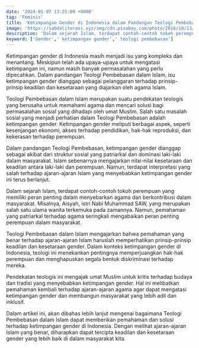 ```yaml
---
date: '2024-01-07 13:25:09 +0800'
tag: 'Feminis'
title: 'Ketimpangan Gender di Indonesia dalam Pandangan Teologi Pembebasan'
image: 'https://sabdaliterasi.xyz/img/cdn.pixabay.com/photo/2016/10/13/09/43/oil-pastel-1737210_960_720.jpg'
description: 'Dalam sejarah Islam, terdapat contoh-contoh tokoh perempuan yang memiliki peran penting dalam menyebarkan agama dan berkontribusi dalam masyarakat.'
keyword: ['Gender',' ketimpangan gender',' teologi pembebasan']
---
```

<p>Ketimpangan gender di Indonesia masih menjadi isu yang kompleks dan menantang. Meskipun telah ada upaya-upaya untuk mengatasi ketimpangan ini, namun masih banyak permasalahan yang perlu dipecahkan. Dalam pandangan Teologi Pembebasan dalam Islam, isu ketimpangan gender dianggap sebagai pelanggaran terhadap prinsip-prinsip keadilan dan kesetaraan yang diajarkan oleh agama Islam.</p><p>Teologi Pembebasan dalam Islam merupakan suatu pendekatan teologis yang berusaha untuk memahami agama dan mencari solusi bagi permasalahan sosial yang dihadapi oleh umat Muslim. Salah satu masalah sosial yang menjadi perhatian dalam Teologi Pembebasan adalah ketimpangan gender. Ketimpangan gender meliputi berbagai aspek, seperti kesenjangan ekonomi, akses terhadap pendidikan, hak-hak reproduksi, dan kekerasan terhadap perempuan.</p><p>Dalam pandangan Teologi Pembebasan, ketimpangan gender dianggap sebagai akibat dari struktur sosial yang patriarkal dan dominasi laki-laki dalam masyarakat. Islam sebenarnya mengajarkan nilai-nilai kesetaraan dan keadilan antara laki-laki dan perempuan. Namun, terdapat interpretasi yang salah terhadap ajaran-ajaran Islam yang menyebabkan ketimpangan gender ini terus berlanjut.</p><p>Dalam sejarah Islam, terdapat contoh-contoh tokoh perempuan yang memiliki peran penting dalam menyebarkan agama dan berkontribusi dalam masyarakat. Misalnya, Aisyah, istri Nabi Muhammad SAW, yang merupakan salah satu ulama wanita terkemuka pada zamannya. Namun, pemahaman yang patriarkal terhadap agama seringkali mengabaikan peran penting perempuan dalam masyarakat.</p><p>Teologi Pembebasan dalam Islam mengajarkan bahwa pemahaman yang benar terhadap ajaran-ajaran Islam haruslah memperhatikan prinsip-prinsip keadilan dan kesetaraan gender. Dalam konteks ketimpangan gender di Indonesia, teologi ini menekankan pentingnya memperjuangkan hak-hak perempuan dan menghapuskan segala bentuk diskriminasi terhadap mereka.</p><p>Pendekatan teologis ini mengajak umat Muslim untuk kritis terhadap budaya dan tradisi yang menyebabkan ketimpangan gender. Hal ini melibatkan pemahaman kembali terhadap ajaran-ajaran agama agar dapat mengatasi ketimpangan gender dan membangun masyarakat yang lebih adil dan inklusif.</p><p>Dalam artikel ini, akan dibahas lebih lanjut mengenai bagaimana Teologi Pembebasan dalam Islam dapat memberikan pemahaman dan solusi terhadap ketimpangan gender di Indonesia. Dengan melihat ajaran-ajaran Islam yang benar, diharapkan dapat tercipta keadilan dan kesetaraan gender yang lebih baik di dalam masyarakat kita.</p>
